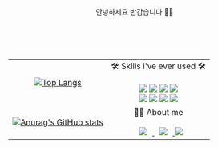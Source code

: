 <div align="center">  안녕하세요 반갑습니다 👏👏</div>
 
 

<br/>
<br/>


 
 <br/>
 <br/>
 
 <table align="center">
  <tr>
   <td>
    <div align="center">
    
  [![Top Langs](https://github-readme-stats.vercel.app/api/top-langs/?username=wonstruckk)](https://github.com/wonstruckk/github-readme-stats)

   </td>
  <td>
   <div align="center">🛠 Skills i've ever used 🛠 
   </br>
   </br>
 
   <img src="https://img.shields.io/badge/React-61DAFB?style=flat-square&logo=react&logoColor=black"/>
   <img src="https://img.shields.io/badge/JavaScript-F7DF1E?style=flat-square&logo=javascript&logoColor=black"/>
   <img src="https://img.shields.io/badge/TypeScript-3178C6?style=flat-square&logo=typescript&logoColor=white"/>
   <img src="https://img.shields.io/badge/styled-components-DB7093?style=flat-square&logo=styled-components&logoColor=white"/>
    </br>
   <img src="https://img.shields.io/badge/Redux-764ABC?style=flat-square&logo=redux&logoColor=white"/>
    <img src="https://img.shields.io/badge/Axios-5A29E4?style=flat-square&logo=axios&logoColor=white"/>
  
   <img src="https://img.shields.io/badge/React Query-FF4154?style=flat-square&logo=react query&logoColor=white"/> 
   <img src="https://img.shields.io/badge/Figma-F24E1E?style=flat-square&logo=figma&logoColor=white"/> 
 </div>
  </td>
   
  <tr>
 <td> 
  
 [![Anurag's GitHub stats](https://github-readme-stats.vercel.app/api?username=wonstruckk)](https://github.com/wonstruckk/github-readme-stats) 
   
   <td>
     <div align="center">
      🧑‍💻 About me
      <div>
       </br>
      <a href="https://instagram.com/wonstruckk">
    <img 
        src="http://img.shields.io/badge/-Instagram-black?style=flat&logo=Instagram&link=https://instagram.com/wonstruckk/"
        style="height : auto; margin-left : 10px; margin-right : 10px;"/>
</a>
      <a href="https://wonstruck.tistory.com/">
    <img 
        src="http://img.shields.io/badge/-Tech%20Blog-655ced?style=flat&logo=github&link=https://wonstruck.tistory.com/"
        style="height : auto; margin-left : 10px; margin-right : 10px;"/>
</a>
      <a href="mailto:wien0526@gmail.com"><img src="https://img.shields.io/badge/Gmail-D0A9F5?style=flat-square&logo=Gmail&logoColor=white&link=mailto:wien0526@gmail.com"/></a>
      
    
   </td>  
      

 
  </tr>
 </table>
</div>



<!--
**wonstruckk/wonstruckk** is a ✨ _special_ ✨ repository because its `README.md` (this file) appears on your GitHub profile.

Here are some ideas to get you started:

- 🔭 I’m currently working on ...
- 🌱 I’m currently learning ...
- 👯 I’m looking to collaborate on ...Cancel changes
- 🤔 I’m looking for help with ...
- 💬 Ask me about ...
- 📫 How to reach me: ...
- 😄 Pronouns: ...
- ⚡ Fun fact: ...
-->
